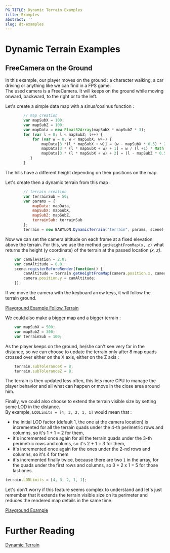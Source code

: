 ```yaml
---
PG_TITLE: Dynamic Terrain Examples
title: Examples
abstract: ''
slug: dt-examples
---
```



# Dynamic Terrain Examples

## FreeCamera on the Ground

In this example, our player moves on the ground : a character walking, a car driving or anything like we can find in a FPS game.  
The used camera is a FreeCamera. It will keeps on the ground while moving onward, backward, to the right or to the left.  

Let's create a simple data map with a sinus/cosinus function :
```javascript
        // map creation
        var mapSubX = 100;
        var mapSubZ = 100;
        var mapData = new Float32Array(mapSubX * mapSubZ * 3);   
        for (var l = 0; l < mapSubZ; l++) {           
            for (var w = 0; w < mapSubX; w++) {                
                mapData[3 *(l * mapSubX + w)] = (w - mapSubX * 0.5) * 2.0;
                mapData[3 * (l * mapSubX + w) + 1] = w / (l +1) * Math.sin(l / 2) * Math.cos(w / 2) * 2.0;
                mapData[3 * (l * mapSubX + w) + 2] = (l - mapSubZ * 0.5) * 2.0;
           }            
        }

```
The hills have a different height depending on their positions on the map.  

Let's create then a dynamic terrain from this map :
```javascript
        // terrain creation
        var terrainSub = 50;
        var params = {
            mapData: mapData,
            mapSubX: mapSubX,
            mapSubZ: mapSubZ,
            terrainSub: terrainSub
        };
        terrain = new BABYLON.DynamicTerrain("terrain", params, scene);
```
Now we can set the camera altitude on each frame at a fixed elevation above the terrain.  For this, we use the method `getHeightFromMap(x, z)` what returns the height (y coordinate) of the terrain at the passed location _(x, z)_.  

```javascript
    var camElevation = 2.0;
    var camAltitude = 0.0;
    scene.registerBeforeRender(function() {
        camAltitude = terrain.getHeightFromMap(camera.position.x, camera.position.z) + camElevation;
        camera.position.y = camAltitude;
    });
```
If we move the camera with the keyboard arrow keys, it will follow the terrain ground.   

[Playground Example Follow Terrain](https://www.babylonjs-playground.com/#J6FMJ#6)  

We could also make a bigger map and a bigger terrain : 
```javascript
    var mapSubX = 500;
    var mapSubZ = 300;
    var terrainSub = 100;
```
As the player keeps on the ground, he/she can't see very far in the distance, so we can choose to update the terrain only after 8 map quads crossed over either on the X axis, either on the Z axis :
```javascript
    terrain.subToleranceX = 8;
    terrain.subToleranceZ = 8;
```
The terrain is then updated less often, this lets more CPU to manage the player behavior and all what can happen or move in the close area around him.  

Finally, we could also choose to extend the terrain visible size by setting some LOD in the distance.  
By example, `LODLimits = [4, 3, 2, 1, 1]` would mean that :  

* the initial LOD factor (default 1, the one at the camera location) is incremented for all the terrain quads under the 4-th perimetric rows and columns, so it's 1 + 1 = 2 for them, 
* it's incremented once again for all the terrain quads under the 3-th perimetric rows and colums, so it's 2 + 1 = 3 for them,
* it's incremented once again for the ones under the 2-nd rows and columns, so it's 4 for them
* it's incremented finally twice, because there are two `1` in the array, for the quads under the first rows and columns, so 3 + 2 x 1 = 5 for those last ones.  

```javascript
terrain.LODLimits = [4, 3, 2, 1, 1];
```
Let's don't worry if this feature seems complex to understand and let's just remember that it extends the terrain visible size on its perimeter and reduces the rendered map details in the same time.  

[Playground Example](https://www.babylonjs-playground.com/#J6FMJ#7)  


# Further Reading

[Dynamic Terrain](/extensions/Dynamic_Terrain) 